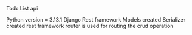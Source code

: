 Todo List api

Python version = 3.13.1
Django
Rest framework 
Models created 
Serializer created 
rest framework router is used for routing the crud operation